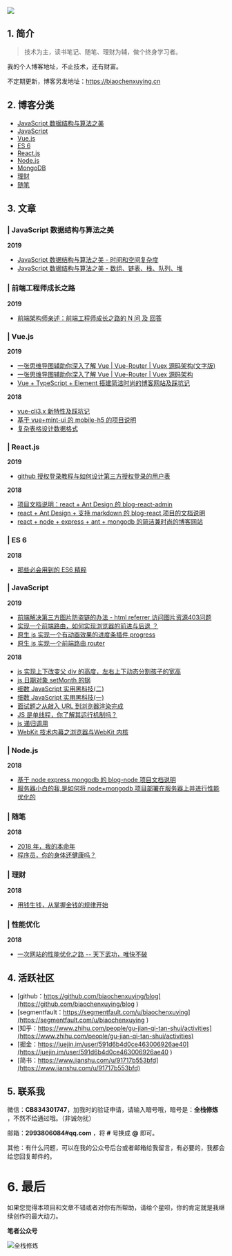 ![](https://upload-images.jianshu.io/upload_images/12890819-af8dcbb956319a4c.png?imageMogr2/auto-orient/strip%7CimageView2/2/w/1240)

## 1. 简介

> 技术为主，读书笔记、随笔、理财为辅，做个终身学习者。

我的个人博客地址，不止技术，还有财富。

不定期更新，博客另发地址：https://biaochenxuying.cn 


## 2. 博客分类

- [JavaScript 数据结构与算法之美](https://github.com/biaochenxuying/blog/projects/10)
- [JavaScript ](https://github.com/biaochenxuying/blog/projects/4)
- [Vue.js](https://github.com/biaochenxuying/blog/projects/3)
- [ES 6](https://github.com/biaochenxuying/blog/projects/2)
- [React.js](https://github.com/biaochenxuying/blog/projects/5)
- [Node.js](https://github.com/biaochenxuying/blog/projects/7)
- [MongoDB](https://github.com/biaochenxuying/blog/projects/5)
- [理财](https://github.com/biaochenxuying/blog/projects/9)
- [随笔](https://github.com/biaochenxuying/blog/projects/5)

## 3. 文章

### | JavaScript 数据结构与算法之美

**2019**

- [JavaScript 数据结构与算法之美 - 时间和空间复杂度](https://github.com/biaochenxuying/blog/issues/29)
- [JavaScript 数据结构与算法之美 - 数组、链表、栈、队列、堆](https://github.com/biaochenxuying/blog/issues/34)


### | 前端工程师成长之路

**2019**

- [前端架构师亲述：前端工程师成长之路的 N 问 及 回答](https://github.com/biaochenxuying/blog/issues/33)



### | Vue.js

**2019**

- [一张思维导图辅助你深入了解 Vue | Vue-Router | Vuex 源码架构(文字版)](https://github.com/biaochenxuying/blog/issues/28)
- [一张思维导图辅助你深入了解 Vue | Vue-Router | Vuex 源码架构](https://github.com/biaochenxuying/blog/issues/27)
- [Vue + TypeScript + Element 搭建简洁时尚的博客网站及踩坑记](https://github.com/biaochenxuying/blog/issues/25)

**2018**

- [vue-cli3.x 新特性及踩坑记](https://github.com/biaochenxuying/blog/issues/2)
- [基于 vue+mint-ui 的 mobile-h5 的项目说明](https://github.com/biaochenxuying/blog/issues/4)
- [复杂表格设计数据格式](https://github.com/biaochenxuying/blog/issues/7)

### | React.js 

**2019**

- [github 授权登录教程与如何设计第三方授权登录的用户表](https://github.com/biaochenxuying/blog/issues/23)

**2018**

- [项目文档说明：react + Ant Design 的 blog-react-admin](https://github.com/biaochenxuying/blog/issues/16)
- [react + Ant Design + 支持 markdown 的 blog-react 项目的文档说明](https://github.com/biaochenxuying/blog/issues/15)
- [react + node + express + ant + mongodb 的简洁兼时尚的博客网站](https://github.com/biaochenxuying/blog/issues/14)



### | ES 6

**2018**

- [那些必会用到的 ES6 精粹](https://github.com/biaochenxuying/blog/issues/1)


### | JavaScript

**2019**

- [前端解决第三方图片防盗链的办法 - html referrer 访问图片资源403问题](https://github.com/biaochenxuying/blog/issues/31)
- [实现一个前端路由，如何实现浏览器的前进与后退 ？](https://github.com/biaochenxuying/blog/issues/30)
- [原生 js 实现一个有动画效果的进度条插件 progress](https://github.com/biaochenxuying/blog/issues/21)
- [原生 js 实现一个前端路由 router](https://github.com/biaochenxuying/blog/issues/22)

**2018**
  
- [js 实现上下改变父 div 的高度，左右上下动态分割孩子的宽高](https://github.com/biaochenxuying/blog/issues/20)
- [js 日期对象 setMonth 的锅](https://github.com/biaochenxuying/blog/issues/13)
- [细数 JavaScript 实用黑科技(二)](https://github.com/biaochenxuying/blog/issues/12)
- [细数 JavaScript 实用黑科技(一)](https://github.com/biaochenxuying/blog/issues/11)
- [面试题之从敲入 URL 到浏览器渲染完成](https://github.com/biaochenxuying/blog/issues/3)
- [JS 是单线程，你了解其运行机制吗？](https://github.com/biaochenxuying/blog/issues/8)
- [js 递归调用 ](https://github.com/biaochenxuying/blog/issues/9)
- [WebKit 技术内幕之浏览器与WebKit 内核](https://github.com/biaochenxuying/blog/issues/10)


### | Node.js 

**2018**

- [基于 node express mongodb 的 blog-node 项目文档说明](https://github.com/biaochenxuying/blog/issues/17)
- [服务器小白的我,是如何将 node+mongodb 项目部署在服务器上并进行性能优化的](https://github.com/biaochenxuying/blog/issues/18)


### | 随笔

**2018**

- [2018 年，我的本命年](https://github.com/biaochenxuying/blog/issues/19)
- [程序员，你的身体还健康吗？](https://github.com/biaochenxuying/blog/issues/6)


### | 理财

**2018**

- [用钱生钱，从掌握金钱的规律开始](https://github.com/biaochenxuying/blog/issues/26)

### | 性能优化

**2018**

- [一次网站的性能优化之路 -- 天下武功，唯快不破](https://github.com/biaochenxuying/blog/issues/24)

## 4. 活跃社区

- [github：https://github.com/biaochenxuying/blog](https://github.com/biaochenxuying/blog )
- [segmentfault：https://segmentfault.com/u/biaochenxuying](https://segmentfault.com/u/biaochenxuying )
- [知乎：https://www.zhihu.com/people/gu-jian-qi-tan-shui/activities](https://www.zhihu.com/people/gu-jian-qi-tan-shui/activities)
- [掘金：https://juejin.im/user/591d6b4d0ce463006926ae40](https://juejin.im/user/591d6b4d0ce463006926ae40 )
- [简书：https://www.jianshu.com/u/91717b553bfd](https://www.jianshu.com/u/91717b553bfd)
  

## 5. 联系我

微信：**CB834301747**，加我时的验证申请，请输入暗号哦，暗号是：**全栈修炼** ，不然不给通过哦。（非诚勿扰）

邮箱：**2993806084#qq.com** ，将 **#** 号换成 **@** 即可。

其他：有什么问题，可以在我的公众号后台或者邮箱给我留言，有必要的，我都会给您回复邮件的。


# 6. 最后

如果您觉得本项目和文章不错或者对你有所帮助，请给个星呗，你的肯定就是我继续创作的最大动力。

**笔者公众号**

![全栈修炼](https://upload-images.jianshu.io/upload_images/12890819-875fee61524207de.png?imageMogr2/auto-orient/strip%7CimageView2/2/w/1240)

